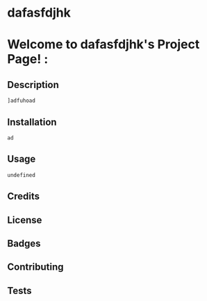 # dafasfdjhk
  
  # Welcome to dafasfdjhk's Project Page! : 

  ## Description
    ]adfuhoad

  ## Installation
    ad

  ## Usage
    undefined

  ## Credits

  ## License

  ## Badges

  ## Contributing

  ## Tests

  
